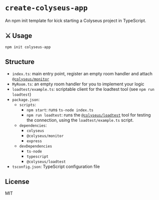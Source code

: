 # `create-colyseus-app`

An npm init template for kick starting a Colyseus project in TypeScript.

## :crossed_swords: Usage

```
npm init colyseus-app
```

## Structure

- `index.ts`: main entry point, register an empty room handler and attach [`@colyseus/monitor`](https://github.com/colyseus/colyseus-monitor)
- `MyRoom.ts`: an empty room handler for you to implement your logic
- `loadtest/example.ts`: scriptable client for the loadtest tool (see `npm run loadtest`)
- `package.json`:
  - `scripts`:
    - `npm start`: runs `ts-node index.ts`
    - `npm run loadtest`: runs the [`@colyseus/loadtest`](https://github.com/colyseus/colyseus-loadtest/) tool for testing the connection, using the `loadtest/example.ts` script.
  - `dependencies`:
    - `colyseus`
    - `@colyseus/monitor`
    - `express`
  - `devDependencies`
    - `ts-node`
    - `typescript`
    - `@colyseus/loadtest`
- `tsconfig.json`: TypeScript configuration file

## License

MIT
